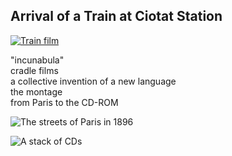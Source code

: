 ## Arrival of a Train at Ciotat Station

[![Train film](https://i.ytimg.com/vi/J7laguPTT-Q/maxresdefault.jpg)]([(https://www.youtube.com/watch?v=J7laguPTT-Q)https://www.youtube.com/watch?v=J7laguPTT-Q])

"incunabula"  
cradle films  
a collective invention of a new language  
the montage  
from Paris to the CD-ROM  

![The streets of Paris in 1896](https://www.thecinetourist.net/uploads/7/0/9/9/7099213/vlcsnap-2020-02-14-11h39m50s254_orig.png)

![A stack of CDs](https://lh3.googleusercontent.com/proxy/_d1Rm3tURZg8cCJdcHJdMJGG9cPc5wbx41duWnfULBTUA21q38ht0n7FSlLqAwpLh5uJSKca0-NZFPClc1pHV7Q)
